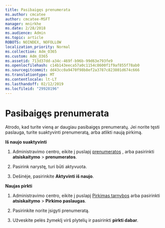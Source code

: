 ```yaml
---
title: Pasibaigęs prenumerata
ms.author: cmcatee
author: cmcatee-MSFT
manager: mnirkhe
ms.date: 2/28/2018
ms.audience: Admin
ms.topic: article
ROBOTS: NOINDEX, NOFOLLOW
localization_priority: Normal
ms.collection: Adm_O365
ms.custom: Adm_O365
ms.assetid: 713d37dd-a34c-469f-b96b-99d63e793fe9
ms.openlocfilehash: c14b143eeca57a0c1154c8600f1f9af855f78ab0
ms.sourcegitcommit: dd43cc0a9470f98b8ef2a3787c823801d674c666
ms.translationtype: MT
ms.contentlocale: lt-LT
ms.lasthandoff: 02/12/2019
ms.locfileid: "29928196"
---
```

# <a name="expired-subscription"></a>Pasibaigęs prenumerata

Atrodo, kad turite vieną ar daugiau pasibaigęs prenumeratų. Jei norite tęsti paslauga, turite suaktyvinti prenumeratą, arba atlikti naują pirkimą.
  
 **Iš naujo suaktyvinti**
  
1. Administravimo centro, eikite į puslapį [prenumeratos](https://go.microsoft.com/fwlink/p/?linkid=842054) , arba pasirinkti **atsiskaitymo** \> **prenumeratos**.
    
2. Pasirink narystę, turi būti aktyvuota.
    
3. Dešinėje, pasirinkite **Aktyvinti iš naujo**.
    
 **Naujas pirkti**
  
1. Administravimo centro, eikite į puslapį [Pirkimas tarnybos](https://go.microsoft.com/fwlink/p/?linkid=868433) arba pasirinkti **atsiskaitymo** \> **Pirkimo paslaugas**.
    
2. Pasirinkite norite įsigyti prenumeratą.
    
3. Užveskite pelės žymeklį virš plytelių ir pasirinkti **pirkti dabar**.
    

